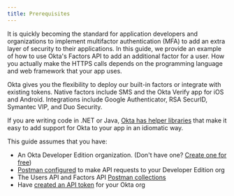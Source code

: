 ```yaml
---
title: Prerequisites
---
```


It is quickly becoming the standard for application developers and organizations to implement multifactor authentication (MFA) to add an extra layer of security to their applications. In this guide, we provide an example of how to use Okta's Factors API to add an additional factor for a user. How you actually make the HTTPS calls depends on the programming language and web framework that your app uses.

Okta gives you the flexibility to deploy our built-in factors or integrate with existing tokens. Native factors include
SMS and the Okta Verify app for iOS and Android. Integrations include Google Authenticator, RSA SecurID, Symantec VIP, and Duo Security.

If you are writing code in .NET or Java, [Okta has helper libraries](/docs/) that make it easy to add support for Okta to your app
in an idiomatic way.

This guide assumes that you have:

* An Okta Developer Edition organization. (Don't have one? [Create one for free](https://developer.okta.com/signup))
* [Postman configured](/code/rest/) to make API requests to your Developer Edition org
* The Users API and Factors API [Postman collections](/docs/reference/postman-collections/)
* Have [created an API token](/docs/guides/create-an-api-token/) for your Okta org

<NextSectionLink/>
